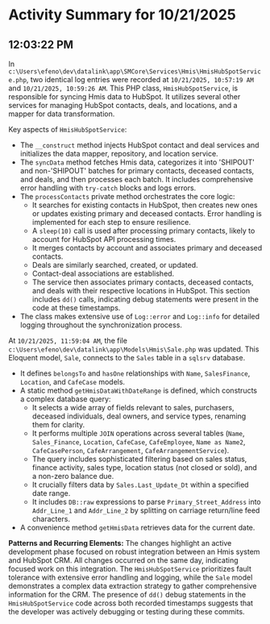 # Activity Summary for 10/21/2025

## 12:03:22 PM
In `c:\Users\efeno\dev\datalink\app\SMCore\Services\Hmis\HmisHubSpotService.php`, two identical log entries were recorded at `10/21/2025, 10:57:19 AM` and `10/21/2025, 10:59:26 AM`. This PHP class, `HmisHubSpotService`, is responsible for syncing Hmis data to HubSpot. It utilizes several other services for managing HubSpot contacts, deals, and locations, and a mapper for data transformation.

Key aspects of `HmisHubSpotService`:
- The `__construct` method injects HubSpot contact and deal services and initializes the data mapper, repository, and location service.
- The `syncData` method fetches Hmis data, categorizes it into 'SHIPOUT' and non-'SHIPOUT' batches for primary contacts, deceased contacts, and deals, and then processes each batch. It includes comprehensive error handling with `try-catch` blocks and logs errors.
- The `processContacts` private method orchestrates the core logic:
    - It searches for existing contacts in HubSpot, then creates new ones or updates existing primary and deceased contacts. Error handling is implemented for each step to ensure resilience.
    - A `sleep(10)` call is used after processing primary contacts, likely to account for HubSpot API processing times.
    - It merges contacts by account and associates primary and deceased contacts.
    - Deals are similarly searched, created, or updated.
    - Contact-deal associations are established.
    - The service then associates primary contacts, deceased contacts, and deals with their respective locations in HubSpot. This section includes `dd()` calls, indicating debug statements were present in the code at these timestamps.
- The class makes extensive use of `Log::error` and `Log::info` for detailed logging throughout the synchronization process.

At `10/21/2025, 11:59:04 AM`, the file `c:\Users\efeno\dev\datalink\app\Models\Hmis\Sale.php` was updated. This Eloquent model, `Sale`, connects to the `Sales` table in a `sqlsrv` database.
- It defines `belongsTo` and `hasOne` relationships with `Name`, `SalesFinance`, `Location`, and `CafeCase` models.
- A static method `getHmisDataWithDateRange` is defined, which constructs a complex database query:
    - It selects a wide array of fields relevant to sales, purchasers, deceased individuals, deal owners, and service types, renaming them for clarity.
    - It performs multiple `JOIN` operations across several tables (`Name`, `Sales_Finance`, `Location`, `CafeCase`, `CafeEmployee`, `Name as Name2`, `CafeCasePerson`, `CafeArrangement`, `CafeArrangementService`).
    - The query includes sophisticated filtering based on sales status, finance activity, sales type, location status (not closed or sold), and a non-zero balance due.
    - It crucially filters data by `Sales.Last_Update_Dt` within a specified date range.
    - It includes `DB::raw` expressions to parse `Primary_Street_Address` into `Addr_Line_1` and `Addr_Line_2` by splitting on carriage return/line feed characters.
- A convenience method `getHmisData` retrieves data for the current date.

**Patterns and Recurring Elements:**
The changes highlight an active development phase focused on robust integration between an Hmis system and HubSpot CRM. All changes occurred on the same day, indicating focused work on this integration. The `HmisHubSpotService` prioritizes fault tolerance with extensive error handling and logging, while the `Sale` model demonstrates a complex data extraction strategy to gather comprehensive information for the CRM. The presence of `dd()` debug statements in the `HmisHubSpotService` code across both recorded timestamps suggests that the developer was actively debugging or testing during these commits.